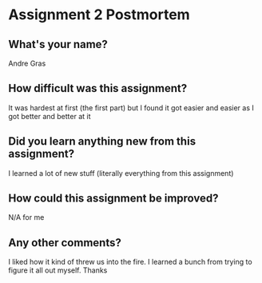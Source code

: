 # Assignment 2 Postmortem

## What's your name?

Andre Gras


## How difficult was this assignment?

It was hardest at first (the first part) but I found it got easier and easier as I got better and better at it

## Did you learn anything new from this assignment?

I learned a lot of new stuff (literally everything from this assignment)

## How could this assignment be improved?

N/A for me

## Any other comments?

I liked how it kind of threw us into the fire. I learned a bunch from trying to figure it all out myself. Thanks
